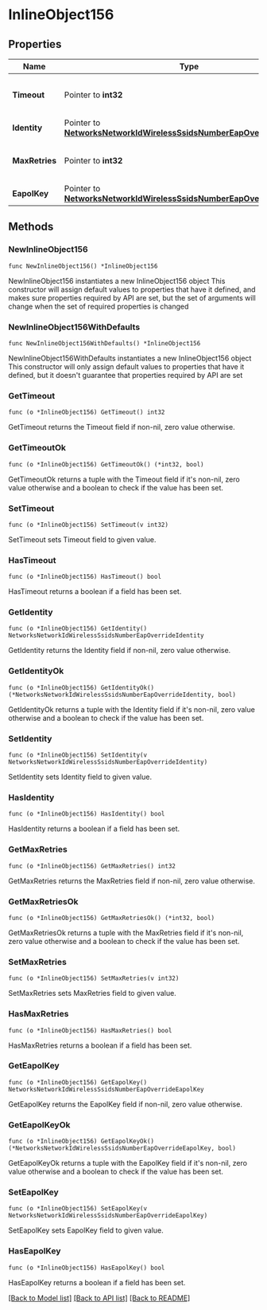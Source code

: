 # InlineObject156

## Properties

Name | Type | Description | Notes
------------ | ------------- | ------------- | -------------
**Timeout** | Pointer to **int32** | General EAP timeout in seconds. | [optional] 
**Identity** | Pointer to [**NetworksNetworkIdWirelessSsidsNumberEapOverrideIdentity**](NetworksNetworkIdWirelessSsidsNumberEapOverrideIdentity.md) |  | [optional] 
**MaxRetries** | Pointer to **int32** | Maximum number of general EAP retries. | [optional] 
**EapolKey** | Pointer to [**NetworksNetworkIdWirelessSsidsNumberEapOverrideEapolKey**](NetworksNetworkIdWirelessSsidsNumberEapOverrideEapolKey.md) |  | [optional] 

## Methods

### NewInlineObject156

`func NewInlineObject156() *InlineObject156`

NewInlineObject156 instantiates a new InlineObject156 object
This constructor will assign default values to properties that have it defined,
and makes sure properties required by API are set, but the set of arguments
will change when the set of required properties is changed

### NewInlineObject156WithDefaults

`func NewInlineObject156WithDefaults() *InlineObject156`

NewInlineObject156WithDefaults instantiates a new InlineObject156 object
This constructor will only assign default values to properties that have it defined,
but it doesn't guarantee that properties required by API are set

### GetTimeout

`func (o *InlineObject156) GetTimeout() int32`

GetTimeout returns the Timeout field if non-nil, zero value otherwise.

### GetTimeoutOk

`func (o *InlineObject156) GetTimeoutOk() (*int32, bool)`

GetTimeoutOk returns a tuple with the Timeout field if it's non-nil, zero value otherwise
and a boolean to check if the value has been set.

### SetTimeout

`func (o *InlineObject156) SetTimeout(v int32)`

SetTimeout sets Timeout field to given value.

### HasTimeout

`func (o *InlineObject156) HasTimeout() bool`

HasTimeout returns a boolean if a field has been set.

### GetIdentity

`func (o *InlineObject156) GetIdentity() NetworksNetworkIdWirelessSsidsNumberEapOverrideIdentity`

GetIdentity returns the Identity field if non-nil, zero value otherwise.

### GetIdentityOk

`func (o *InlineObject156) GetIdentityOk() (*NetworksNetworkIdWirelessSsidsNumberEapOverrideIdentity, bool)`

GetIdentityOk returns a tuple with the Identity field if it's non-nil, zero value otherwise
and a boolean to check if the value has been set.

### SetIdentity

`func (o *InlineObject156) SetIdentity(v NetworksNetworkIdWirelessSsidsNumberEapOverrideIdentity)`

SetIdentity sets Identity field to given value.

### HasIdentity

`func (o *InlineObject156) HasIdentity() bool`

HasIdentity returns a boolean if a field has been set.

### GetMaxRetries

`func (o *InlineObject156) GetMaxRetries() int32`

GetMaxRetries returns the MaxRetries field if non-nil, zero value otherwise.

### GetMaxRetriesOk

`func (o *InlineObject156) GetMaxRetriesOk() (*int32, bool)`

GetMaxRetriesOk returns a tuple with the MaxRetries field if it's non-nil, zero value otherwise
and a boolean to check if the value has been set.

### SetMaxRetries

`func (o *InlineObject156) SetMaxRetries(v int32)`

SetMaxRetries sets MaxRetries field to given value.

### HasMaxRetries

`func (o *InlineObject156) HasMaxRetries() bool`

HasMaxRetries returns a boolean if a field has been set.

### GetEapolKey

`func (o *InlineObject156) GetEapolKey() NetworksNetworkIdWirelessSsidsNumberEapOverrideEapolKey`

GetEapolKey returns the EapolKey field if non-nil, zero value otherwise.

### GetEapolKeyOk

`func (o *InlineObject156) GetEapolKeyOk() (*NetworksNetworkIdWirelessSsidsNumberEapOverrideEapolKey, bool)`

GetEapolKeyOk returns a tuple with the EapolKey field if it's non-nil, zero value otherwise
and a boolean to check if the value has been set.

### SetEapolKey

`func (o *InlineObject156) SetEapolKey(v NetworksNetworkIdWirelessSsidsNumberEapOverrideEapolKey)`

SetEapolKey sets EapolKey field to given value.

### HasEapolKey

`func (o *InlineObject156) HasEapolKey() bool`

HasEapolKey returns a boolean if a field has been set.


[[Back to Model list]](../README.md#documentation-for-models) [[Back to API list]](../README.md#documentation-for-api-endpoints) [[Back to README]](../README.md)


